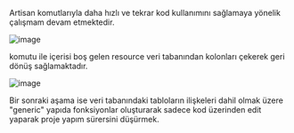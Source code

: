 Artisan komutlarıyla daha hızlı ve tekrar kod kullanımını sağlamaya yönelik çalışmam devam etmektedir.

![image](https://user-images.githubusercontent.com/67479334/114729896-0f4fe600-9d49-11eb-9fb9-175ab111bf47.png)

komutu ile içerisi boş gelen resource veri tabanından kolonları çekerek geri dönüş sağlamaktadır.

![image](https://user-images.githubusercontent.com/67479334/114730026-2c84b480-9d49-11eb-860a-8bc2d610c3a7.png)

Bir sonraki aşama ise veri tabanındaki tabloların ilişkeleri dahil olmak üzere "generic" yapıda fonksiyonlar oluşturarak sadece kod üzerinden edit yaparak proje yapım sürersini düşürmek.

